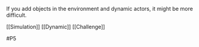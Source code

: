 If you add objects in the environment and dynamic actors, it might be more difficult.

[[Simulation]]
[[Dynamic]]
[[Challenge]]

#P5 